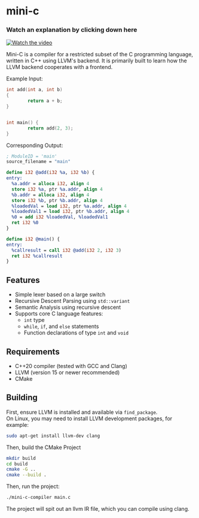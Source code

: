# mini-c
### Watch an explanation by clicking down here

[![Watch the video](https://img.youtube.com/vi/rlQPR69gjhY/0.jpg)](https://www.youtube.com/watch?v=rlQPR69gjhY)


Mini-C is a compiler for a restricted subset of the C programming language, written in C++ using LLVM's backend. It is primarily built to learn how the LLVM backend cooperates with a frontend. 

Example Input: 
```c
int add(int a, int b)
{
        return a + b;
}


int main() {
        return add(2, 3);
}
```

Corresponding Output:
```llvm
; ModuleID = 'main'
source_filename = "main"

define i32 @add(i32 %a, i32 %b) {
entry:
  %a.addr = alloca i32, align 4
  store i32 %a, ptr %a.addr, align 4
  %b.addr = alloca i32, align 4
  store i32 %b, ptr %b.addr, align 4
  %loadedVal = load i32, ptr %a.addr, align 4
  %loadedVal1 = load i32, ptr %b.addr, align 4
  %0 = add i32 %loadedVal, %loadedVal1
  ret i32 %0
}

define i32 @main() {
entry:
  %callresult = call i32 @add(i32 2, i32 3)
  ret i32 %callresult
}
```

## Features
- Simple lexer based on a large switch
- Recursive Descent Parsing using `std::variant`
- Semantic Analysis using recursive descent
- Supports core C language features:
  - `int` type
  - `while`, `if`, and `else` statements
  - Function declarations of type `int` and `void`

## Requirements
- C++20 compiler (tested with GCC and Clang)
- LLVM (version 15 or newer recommended)
- CMake

## Building
First, ensure LLVM is installed and available via `find_package`.  
On Linux, you may need to install LLVM development packages, for example:

```sh
sudo apt-get install llvm-dev clang
```

Then, build the CMake Project
```sh
mkdir build
cd build
cmake -G .. 
cmake --build . 
```

Then, run the project:

```sh
./mini-c-compiler main.c 
``` 

The project will spit out an llvm IR file, which you can compile using clang. 
